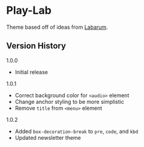 # Play-Lab
Theme based off of ideas from [Labarum](https://github.com/mandaris/labarum).

## Version History

1.0.0
- Initial release

1.0.1
- Correct background color for `<audio>` element
- Change anchor styling to be more simplistic
- Remove `title` from `<menu>` element

1.0.2
- Added `box-decoration-break` to `pre`, `code`, and `kbd`
- Updated newsletter theme